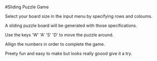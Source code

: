 #Sliding Puzzle Game


Select your board size in the input menu by specifying rows and coloums.

A sliding puzzle board will be generated with those specifications.

Use the keys 'W' 'A' 'S' 'D' to move the puzzle around.

Allign the numbers in order to complete the game.

Preety fun and easy to make but looks really goood give it a try.
